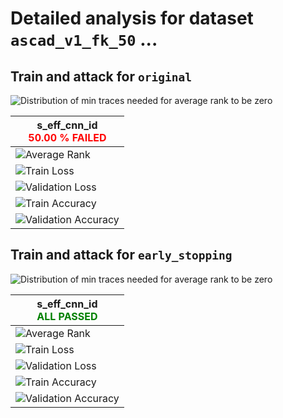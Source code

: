 
# Detailed analysis for dataset `ascad_v1_fk_50` ...


## Train and attack for `original`

![Distribution of min traces needed for average rank to be zero](../plots/original/ascad_v1_fk_50/violin.svg)

|s_eff_cnn_id<br><span style='color:red'> **50.00 % FAILED** </span>|
|---|
|![Average Rank](../plots/original/ascad_v1_fk_50/s_eff_cnn_id/average_rank.svg)|
|![Train Loss](../plots/original/ascad_v1_fk_50/s_eff_cnn_id/train_loss.svg)|
|![Validation Loss](../plots/original/ascad_v1_fk_50/s_eff_cnn_id/val_loss.svg)|
|![Train Accuracy](../plots/original/ascad_v1_fk_50/s_eff_cnn_id/train_acc.svg)|
|![Validation Accuracy](../plots/original/ascad_v1_fk_50/s_eff_cnn_id/val_acc.svg)|

## Train and attack for `early_stopping`

![Distribution of min traces needed for average rank to be zero](../plots/early_stopping/ascad_v1_fk_50/violin.svg)

|s_eff_cnn_id<br><span style='color:green'> **ALL PASSED** </span>|
|---|
|![Average Rank](../plots/early_stopping/ascad_v1_fk_50/s_eff_cnn_id/average_rank.svg)|
|![Train Loss](../plots/early_stopping/ascad_v1_fk_50/s_eff_cnn_id/train_loss.svg)|
|![Validation Loss](../plots/early_stopping/ascad_v1_fk_50/s_eff_cnn_id/val_loss.svg)|
|![Train Accuracy](../plots/early_stopping/ascad_v1_fk_50/s_eff_cnn_id/train_acc.svg)|
|![Validation Accuracy](../plots/early_stopping/ascad_v1_fk_50/s_eff_cnn_id/val_acc.svg)|